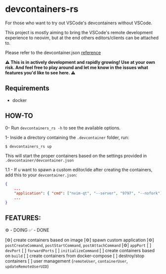 # devcontainers-rs

For those who want to try out VSCode's devcontainers without VSCode.

This project is mostly aiming to bring the VSCode's remote development experience to neovim, but at
the end others editors/clients can be attached to.

Please refer to the devcontainer.json [reference](https://code.visualstudio.com/docs/remote/devcontainerjson-reference)

**⚠️ This is in actively development and rapidly growing! Use at your own risk. And feel free to
play around and let me know in the issues what features you'd like to see here. ⚠️**

## Requirements

- docker

## HOW-TO

0- Run `devcontainers_rs -h` to see the available options.

1- Inside a directory containing the `.devcontainer` folder, run:

```bash
$ devcontainers_rs up
```

This will start the proper containers based on the settings provided in `.devcontainer/devcontainer.json`

1.1 - If u want to spawn a custom editor/ide after creating the containers, add this to your `devcontainer.json`:

```json
{
    ...
    "application": { "cmd": ["nvim-qt", "--server", "9797", "--nofork"] },
    ...
}
```

## FEATURES:

⚙️ - DOING
✅ - DONE

[⚙️] create containers based on image
[⚙️] spawn custom application
[⚙️] `postCreateCommand`, `postStartCommand`, `postAttachCommand`
[⚙️] `appPort`
[ ] `devPort`
[ ] `forwardPorts`
[ ] `initializeCommand`
[ ] create containers based on `build`
[ ] create containers from docker-compose
[ ] destroy/stop containers
[ ] user management (`remoteUser`,  `containerUser`, `updateRemoteUserUID`)

